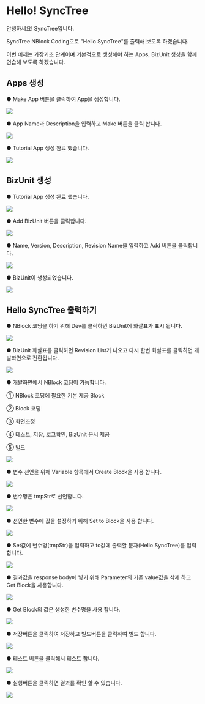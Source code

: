 # Hello! SyncTree

안녕하세요! SyncTree입니다.

SyncTree NBlock Coding으로 "Hello SyncTree"를 출력해 보도록 하겠습니다.

이번 예제는 가장기초 단계이며 기본적으로 생성해야 하는 Apps, BizUnit 생성을 함께 연습해 보도록 하겠습니다.

## **Apps 생성**

● Make App 버튼을 클릭하여 App을 생성합니다.

![](img/assets/image%20%2832%29.png)

● App Name과 Description을 입력하고 Make 버튼을 클릭 합니다.

![](img/assets/image%20%2824%29.png)

● Tutorial App 생성 완료 했습니다.

![](img/assets/image%20%2820%29.png)

## **BizUnit 생성**

● Tutorial App 생성 완료 했습니다.

![](img/assets/image%20%2841%29.png)

● Add BizUnit 버튼을 클릭합니다.

![](img/assets/image%20%2831%29.png)

● Name, Version, Description, Revision Name을 입력하고 Add 버튼을 클릭합니다.

![](img/assets/image%20%2826%29.png)

● BizUnit이 생성되었습니다.

![](img/assets/image%20%2825%29.png)

## Hello SyncTree 출력하기

● NBlock 코딩을 하기 위해 Dev를 클릭하면 BizUnit에 화살표가 표시 됩니다.

![](img/assets/image%20%2834%29.png)

● BizUnit 화살표를 클릭하면 Revision List가 나오고 다시 한번 화살표를 클릭하면 개발화면으로 전환됩니다.

![](img/assets/image%20%2842%29.png)

● 개발화면에서 NBlock 코딩이 가능합니다.

① NBlock 코딩에 필요한 기본 제공 Block

② Block 코딩

③ 화면조정

④ 테스트, 저장, 로그확인, BizUnit 문서 제공

⑤ 빌드

![](img/assets/image%20%2819%29.png)

● 변수 선언을 위해 Variable 항목에서 Create Block을 사용 합니다.

![](img/assets/ezgif-4-8257ad4fa1fd.gif)

● 변수명은 tmpStr로 선언합니다.

![](img/assets/image%20%2818%29.png)

● 선언한 변수에 값을 설정하기 위해 Set to Block을 사용 합니다.

![](img/assets/ezgif-4-ed5f7840e15c.gif)

● Set값에 변수명\(tmpStr\)을 입력하고 to값에 출력할 문자\(Hello SyncTree\)를 입력합니다.

![](img/assets/image%20%2828%29.png)

● 결과값을 response body에 넣기 위해 Parameter의 기존 value값을 삭제 하고 Get Block을 사용합니다.

![](img/assets/ezgif-4-1c9cf907be9f.gif)

● Get Block의 값은 생성한 변수명을 사용 합니다.

![](img/assets/image%20%2823%29.png)

● 저장버튼을 클릭하여 저장하고 빌드버튼을 클릭하여 빌드 합니다.

![](img/assets/image%20%2829%29.png)

● 테스트 버튼을 클릭해서 테스트 합니다.

![](img/assets/image%20%2830%29.png)

● 실행버튼을 클릭하면 결과를 확인 할 수 있습니다.

![](img/assets/image%20%2838%29.png)
